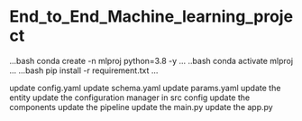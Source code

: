 # End_to_End_Machine_learning_project
...bash
conda create -n mlproj python=3.8 -y
...
..bash
conda activate mlproj 
...
...bash
pip install -r requirement.txt
...

update config.yaml
update schema.yaml
update params.yaml
update the entity
update the configuration manager in src config
update the components
update the pipeline
update the main.py
update the app.py